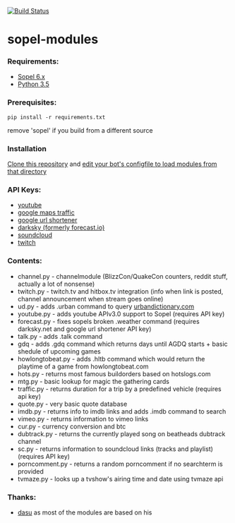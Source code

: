 [![Build Status](https://travis-ci.org/phixion/sopel-modules.svg?branch=master)](https://travis-ci.org/phixion/sopel-modules)

# sopel-modules



### Requirements:

* [Sopel 6.x](https://github.com/sopel-irc/sopel/)
* [Python 3.5](https://www.python.org/)

### Prerequisites:

```
pip install -r requirements.txt
```
remove 'sopel' if you build from a different source


### Installation

[Clone this repository](https://help.github.com/articles/cloning-a-repository/) and [edit your bot's configfile to load modules from that directory](https://sopel.chat/docs/config.html#sopel.config.core_section.CoreSection.extra)


### API Keys:

* [youtube](https://console.developers.google.com/)
* [google maps traffic](https://console.developers.google.com/)
* [google url shortener](https://console.developers.google.com/)
* [darksky (formerly forecast.io)](https://darksky.net/dev/)
* [soundcloud](https://developers.soundcloud.com/)
* [twitch](https://www.twitch.tv/settings/connections)


### Contents:

* channel.py - channelmodule (BlizzCon/QuakeCon counters, reddit stuff, actually a lot of nonsense)
* twitch.py - twitch.tv and hitbox.tv integration (info when link is posted, channel announcement when stream goes online)
* ud.py - adds .urban command to query [urbandictionary.com](http://urbandictionary.com)
* youtube.py - adds youtube APIv3.0 support to Sopel (requires API key)
* forecast.py - fixes sopels broken .weather command (requires darksky.net and google url shortener API key)
* talk.py - adds .talk command
* gdq - adds .gdq command which returns days until AGDQ starts + basic shedule of upcoming games
* howlongtobeat.py - adds .hltb command which would return the playtime of a game from howlongtobeat.com
* hots.py - returns most famous buildorders based on hotslogs.com
* mtg.py - basic lookup for magic the gathering cards
* traffic.py - returns duration for a trip by a predefined vehicle (requires api key)
* quote.py - very basic quote database
* imdb.py - returns info to imdb links and adds .imdb command to search
* vimeo.py - returns information to vimeo links
* cur.py - currency conversion and btc
* dubtrack.py - returns the currently played song on beatheads dubtrack channel
* sc.py - returns information to soundcloud links (tracks and playlist) (requires API key)
* porncomment.py - returns a random porncomment if no searchterm is provided
* tvmaze.py - looks up a tvshow's airing time and date using tvmaze api


### Thanks:

* [dasu](https://github.com/dasu) as most of the modules are based on his

